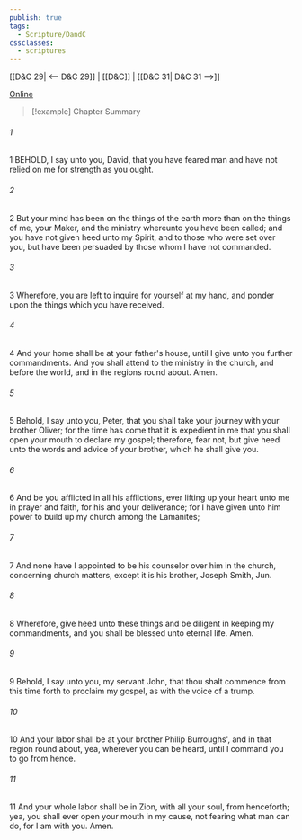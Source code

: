 ```yaml
---
publish: true
tags:
  - Scripture/DandC
cssclasses:
  - scriptures
---
```

[[D&C 29| <-- D&C 29]] | [[D&C]] | [[D&C 31| D&C 31 -->]]

[Online](https://churchofjesuschrist.org/study/scriptures/dc-testament/dc/30?lang=eng)

>[!example] Chapter Summary
>
###### 1
1 BEHOLD, I say unto you, David, that you have feared man and have not relied on me for strength as you ought.
###### 2
2 But your mind has been on the things of the earth more than on the things of me, your Maker, and the ministry whereunto you have been called; and you have not given heed unto my Spirit, and to those who were set over you, but have been persuaded by those whom I have not commanded.
###### 3
3 Wherefore, you are left to inquire for yourself at my hand, and ponder upon the things which you have received.
###### 4
4 And your home shall be at your father's house, until I give unto you further commandments. And you shall attend to the ministry in the church, and before the world, and in the regions round about. Amen.
###### 5
5 Behold, I say unto you, Peter, that you shall take your journey with your brother Oliver; for the time has come that it is expedient in me that you shall open your mouth to declare my gospel; therefore, fear not, but give heed unto the words and advice of your brother, which he shall give you.
###### 6
6 And be you afflicted in all his afflictions, ever lifting up your heart unto me in prayer and faith, for his and your deliverance; for I have given unto him power to build up my church among the Lamanites;
###### 7
7 And none have I appointed to be his counselor over him in the church, concerning church matters, except it is his brother, Joseph Smith, Jun.
###### 8
8 Wherefore, give heed unto these things and be diligent in keeping my commandments, and you shall be blessed unto eternal life. Amen.
###### 9
9 Behold, I say unto you, my servant John, that thou shalt commence from this time forth to proclaim my gospel, as with the voice of a trump.
###### 10
10 And your labor shall be at your brother Philip Burroughs', and in that region round about, yea, wherever you can be heard, until I command you to go from hence.
###### 11
11 And your whole labor shall be in Zion, with all your soul, from henceforth; yea, you shall ever open your mouth in my cause, not fearing what man can do, for I am with you. Amen.




